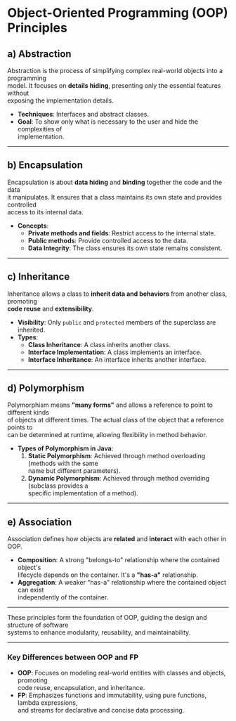 # Object-Oriented Programming (OOP) Principles

## a) Abstraction

Abstraction is the process of simplifying complex real-world objects into a programming  
model. It focuses on **details hiding**, presenting only the essential features without  
exposing the implementation details.

- **Techniques**: Interfaces and abstract classes.
- **Goal**: To show only what is necessary to the user and hide the complexities of  
  implementation.

---

## b) Encapsulation

Encapsulation is about **data hiding** and **binding** together the code and the data  
it manipulates. It ensures that a class maintains its own state and provides controlled  
access to its internal data.

- **Concepts**:
  - **Private methods and fields**: Restrict access to the internal state.
  - **Public methods**: Provide controlled access to the data.
  - **Data Integrity**: The class ensures its own state remains consistent.

---

## c) Inheritance

Inheritance allows a class to **inherit data and behaviors** from another class, promoting  
**code reuse** and **extensibility**.

- **Visibility**: Only `public` and `protected` members of the superclass are inherited.
- **Types**:
  - **Class Inheritance**: A class inherits another class.
  - **Interface Implementation**: A class implements an interface.
  - **Interface Inheritance**: An interface inherits another interface.

---

## d) Polymorphism

Polymorphism means **"many forms"** and allows a reference to point to different kinds  
of objects at different times. The actual class of the object that a reference points to  
can be determined at runtime, allowing flexibility in method behavior.

- **Types of Polymorphism in Java**:
  1. **Static Polymorphism**: Achieved through method overloading (methods with the same  
     name but different parameters).
  2. **Dynamic Polymorphism**: Achieved through method overriding (subclass provides a  
     specific implementation of a method).

---

## e) Association

Association defines how objects are **related** and **interact** with each other in OOP.

- **Composition**: A strong "belongs-to" relationship where the contained object's  
  lifecycle depends on the container. It's a **"has-a"** relationship.
- **Aggregation**: A weaker "has-a" relationship where the contained object can exist  
  independently of the container.

---

These principles form the foundation of OOP, guiding the design and structure of software  
systems to enhance modularity, reusability, and maintainability.

---

### Key Differences between OOP and FP

- **OOP**: Focuses on modeling real-world entities with classes and objects, promoting  
  code reuse, encapsulation, and inheritance.
- **FP**: Emphasizes functions and immutability, using pure functions, lambda expressions,  
  and streams for declarative and concise data processing.
